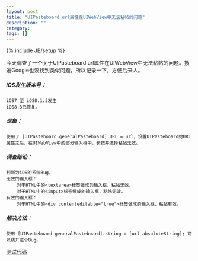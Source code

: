 ```yaml
---
layout: post
title: "UIPasteboard url属性在UIWebView中无法粘帖的问题"
description: ""
category: 
tags: []
---
```

{% include JB/setup %}

今天调查了一个关于UIPasteboard url属性在UIWebView中无法粘帖的问题。搜遍Google也没找到类似问题，所以记录一下，方便后来人。

##### iOS发生版本号：
    iOS7 至 iOS8.1.3发生
    iOS8.3已修复。

##### 现象：
    使用了 [UIPasteboard generalPasteboard].URL = url，设置UIPasteboard的URL属性之后，在UIWebView中的部分输入框中，长按并选择粘帖无效。

##### 调查结论：
    判断为iOS的系统Bug。
    无效的输入框：
        对于HTML中的<textarea>标签做成的输入框，粘帖无效。
        对于HTML中的<input>标签做成的输入框，粘帖无效。
    有效的输入框：
        对于HTML中的<div contenteditable="true">标签做成的输入框，粘帖有效。

##### 解决方法：
    使用 [UIPasteboard generalPasteboard].string = [url absoluteString]; 可以绕开这个Bug。

[测试代码](\assets\WebPaste.zip)
    